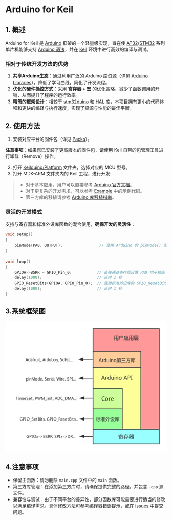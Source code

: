 # Arduino for Keil
## 1. 概述
Arduino for Keil 是 [Arduino](https://www.arduino.cc) 框架的一个轻量级实现，旨在使 [AT32](https://www.arterytek.com)/[STM32](https://www.st.com.cn) 系列单片机能够支持 [Arduino 语法](https://www.arduino.cc/reference/en)，并在 [Keil](https://www.keil.com) 环境中进行高效的编译与调试。

### 相对于传统开发方法的优势

1. **共享Arduino生态**：通过利用广泛的 Arduino 库资源（详见 [Arduino Libraries](https://github.com/topics/arduino-library)），降低了学习曲线，简化了开发流程。
2. **优化的硬件操控方式**：采用 **寄存器 + 宏** 的优化策略，减少了函数调用的开销，从而提升了程序的运行效率。
3. **精简的框架设计**：相较于 [stm32duino](https://github.com/stm32duino) 和 [HAL](https://github.com/STMicroelectronics/stm32f1xx-hal-driver/tree/master) 库，本项目拥有更小的代码体积和更快的编译与执行速度，实现了资源与性能的最佳平衡。

## 2. 使用方法
1. 安装对应平台的固件包（详见 [Packs](Packs)）。

**注意事项**：如果您已安装了更高版本的固件包，请使用 Keil 自带的包管理工具进行卸载（Remove）操作。

2. 打开 [Keilduino/Platform](Keilduino/Platform) 文件夹，选择对应的 MCU 型号。
3. 打开 MDK-ARM 文件夹内的 Keil 工程，进行开发:

> - 对于基本应用，用户可以直接参考 [Arduino 官方文档](https://www.arduino.cc/reference/en/)。
> - 对于更复杂的开发需求，可以参考 [Example](Example) 中的示例代码。
> - 第三方库的移植请参考 [Arduino 库移植指南](Arduino%20Library%20Porting%20Guide)。

### 灵活的开发模式
支持与寄存器和标准外设库函数的混合使用，**确保开发的灵活性**：
```C
void setup()
{
    pinMode(PA0, OUTPUT);                // 使用 Arduino 的 pinMode() 函数配置 PA0 为输出模式
}

void loop()
{
    GPIOA->BSRR = GPIO_Pin_0;           // 直接通过寄存器设置 PA0 电平拉高
    delay(1000);                        // 延时 1 秒
    GPIO_ResetBits(GPIOA, GPIO_Pin_0);  // 使用标准外设库的 GPIO_ResetBits() 函数将 PA0 电平拉低
    delay(1000);                        // 延时 1 秒
}
```

## 3.系统框架图
![image](Images/Framework.png)

## 4.注意事项
 - 保留主函数：请勿删除 `main.cpp` 文件中的 `main` 函数。
 - 第三方库管理：在添加第三方库时，请确保提供完整的路径，并包含 `.cpp` 源文件。
 - 兼容性与调试：由于不同平台的差异性，部分函数库可能需要进行适当的修改以满足编译需求。具体修改方法可参考编译器错误提示，或在 [issues](https://github.com/FASTSHIFT/Arduino-For-Keil/issues) 中提交问题。

